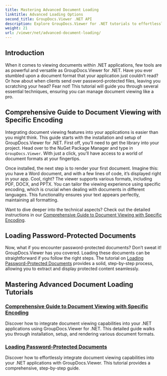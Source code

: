 ```yaml
---
title: Mastering Advanced Document Loading
linktitle: Advanced Loading Options
second_title: GroupDocs.Viewer .NET API
description: Explore GroupDocs.Viewer for .NET tutorials to effortlessly integrate advanced document viewing capabilities into your applications. 
weight: 21
url: /viewer/net/advanced-document-loading/
---
```

## Introduction

When it comes to viewing documents within .NET applications, few tools are as powerful and versatile as GroupDocs.Viewer for .NET. Have you ever stumbled upon a document format that your application just couldn’t read? Or how about when clients send over password-protected files, leaving you scratching your head? Fear not! This tutorial will guide you through several essential techniques, ensuring you can manage document viewing like a pro.

## Comprehensive Guide to Document Viewing with Specific Encoding

Integrating document viewing features into your applications is easier than you might think. This guide starts with the installation and setup of GroupDocs.Viewer for .NET. First off, you’ll need to get the library into your project. Head over to the NuGet Package Manager and type in `GroupDocs.Viewer`. With just a click, you’ll have access to a world of document formats at your fingertips.

Once installed, the next step is to render your first document. Imagine this: you have a Word document, and with a few lines of code, it’s displayed right in your app. Cool, right? The viewer supports various formats, including PDF, DOCX, and PPTX. You can tailor the viewing experience using specific encoding, which is crucial when dealing with documents in different languages. This functionality ensures your text appears perfectly, maintaining all formatting.

Want to dive deeper into the technical aspects? Check out the detailed instructions in our [Comprehensive Guide to Document Viewing with Specific Encoding](./document-viewing-with-specific-encoding/).

## Loading Password-Protected Documents

Now, what if you encounter password-protected documents? Don’t sweat it! GroupDocs.Viewer has you covered. Loading these documents can be straightforward if you follow the right steps. The tutorial on [Loading Password-Protected Documents](./loading-password-protected-document/) provides a solid, step-by-step process, allowing you to extract and display protected content seamlessly.

## Mastering Advanced Document Loading Tutorials
### [Comprehensive Guide to Document Viewing with Specific Encoding](./document-viewing-with-specific-encoding/)
Discover how to integrate document viewing capabilities into your .NET applications using GroupDocs.Viewer for .NET. This detailed guide walks you through installation, setup, and rendering various document formats.
### [Loading Password-Protected Documents](./loading-password-protected-document/)
Discover how to effortlessly integrate document viewing capabilities into your .NET applications with GroupDocs.Viewer. This tutorial provides a comprehensive, step-by-step guide.